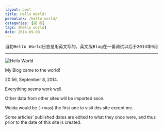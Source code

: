 ```yaml
---
layout: post
title: Hello World!
permalink: /hello-world/
categories: [视·界]
tags: [Hello world]
date: 2014-09-08
--- 
```


<pre>当初Hello World日志是用英文写的，英文版Blog在一番调试以后于2014年9月14日16:52分正式启用。成立以后本来应该将中文站中文化的，但是为了纪念一下就维持原样吧。</pre>

-----

![Hello World](http://lanternd.qiniudn.com/Pic4Post/hello-world/earth2.jpg)

My Blog came to the world!

20:56, September 8, 2014.

Everything seems work well.

Other data from other sites will be imported soon.

Weida would be (->was) the first one to visit this site except me.

Some articles’ published dates are edited to what they once were, and thus prior to the date of this site is created.

